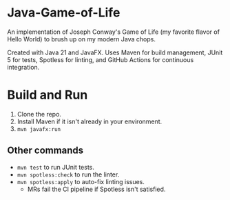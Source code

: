 # Java-Game-of-Life
An implementation of Joseph Conway's Game of Life (my favorite flavor of Hello World) to brush up on my modern Java chops.

Created with Java 21 and JavaFX. Uses Maven for build management, JUnit 5 for tests, Spotless for linting, and GitHub Actions for continuous integration.

# Build and Run

 1. Clone the repo.
 2. Install Maven if it isn't already in your environment.
 3. `mvn javafx:run`

## Other commands

 - `mvn test` to run JUnit tests.
 - `mvn spotless:check` to run the linter.
 - `mvn spotless:apply` to auto-fix linting issues.
   - MRs fail the CI pipeline if Spotless isn't satisfied.
